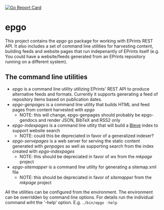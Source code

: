 [![Go Report Card](http://goreportcard.com/badge/caltechlibrary/epgo)](http://goreportcard.com/report/caltechlibrary/epgo)

# epgo

This project contains the _epgo_ go package for working with EPrints REST API. It also includes
a set of command line utilities for harvesting content,  building feeds and website pages
that run indepenantly of EPrints itself (e.g. You could have a website/feeds generated from 
an EPrints repository running on a different system).

## The command line utilities

+ _epgo_ is a command line utility utilizing EPrints' REST API to produce alternative
feeds and formats. Currently it supports generating a feed of repository items based
on publication dates.
+ _epgo-genpages_ is a command line utility that builds HTML and feed pages from content harvested with _epgo_
    + NOTE: this will change, epgo-genpages should probably be epgo-gendocs and render JSON, BibTeX and RSS2 only
+ _epgo-indexpages_ is a command line utlity that will build a [Bleve](https://blevesearch.com) index to support website search
    + NOTE: could this be depreciated in favor of a generalized indexer?
+ _epgo-servepages_ is a web server for serving the static content generated with _genpages_ as well as supporting search from the index created with _epgo-indexpages_
    + NOTE: this should be depreciated in favor of _ws_ from the _mkpage_ project
+ _epgo-sitemapper_ is a command line utility for generating a sitemap.xml file
    + NOTE: this should be depreciated in favor of _sitemapper_ from the _mkpage_ project

All the utilities can be configured from the environment.  The environment
can be overridden by command line options. For details run the individual command wiht the '-help'
option.  E.g. `./bin/epgo -help`




